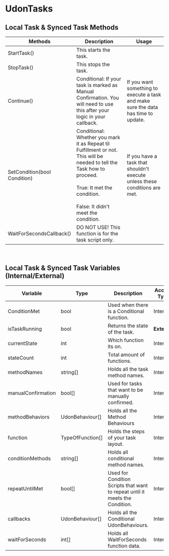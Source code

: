 # UdonTasks

## Local Task & Synced Task Methods
| Methods | Description | Usage |
|---|---|---|
| StartTask() | This starts the task. |  |
| StopTask() | This stops the task. |  |
| Continue() | Conditional: If your task is marked as Manual Confirmation. You will need to use this after your logic in your callback. | If you want something to execute a task and make sure the data has time to update. |
| SetCondition(bool Condition) | Conditional: Whether you mark it as Repeat til Fulfillment or not. This will be needed to tell the Task how to proceed.<br><br>True: It met the condition.<br><br>False: It didn't meet the condition. | If you have a task that shouldn't execute unless these conditions are met.  |
| WaitForSecondsCallback() | DO NOT USE! This function is for the task script only. |  |

<br>

## Local Task & Synced Task Variables (Internal/External)
| Variable           | Type             | Description                                                                  | Access Type  |
|--------------------|------------------|------------------------------------------------------------------------------|--------------|
| ConditionMet       | bool             | Used when there is a Conditional function.                                   | Internal     |
| isTaskRunning      | bool             | Returns the state of the task.                                               | **External** |
| currentState       | int              | Which function its on.                                                       | Internal     |
| stateCount         | int              | Total amount of functions.                                                   | Internal     |
| methodNames        | string[]         | Holds all the task method names.                                             | Internal     |
| manualConfirmation | bool[]           | Used for tasks that want to be manually confirmed.                           | Internal     |
| methodBehaviors    | UdonBehaviour[]  | Holds all the Method Behaviours                                              | Internal     |
| function           | TypeOfFunction[] | Holds the steps of your task layout.                                         | Internal     |
| conditionMethods   | string[]         | Holds all conditional method names.                                          | Internal     |
| repeatUntilMet     | bool[]           | Used for Condition Scripts that want to repeat until it meets the Condition. | Internal     |
| callbacks          | UdonBehaviour[]  | Holds all the Conditional UdonBehaviours.                                    | Internal     |
| waitForSeconds     | int[]            | Holds all WaitForSeconds function data.                                      | Internal     |
